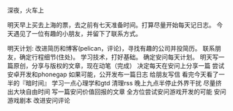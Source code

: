 深夜，火车上

明天早上买去上海的票，去之前有七天准备时间。打算尽量开始每天记日志。
今天遇见了一位有趣的小朋友，并留下了联系方式。

明天计划:
改进简历和博客(pelican，评论)，寻找有趣的公司并投简历。
联系朋友，确定行程细节(住处)。
学习技术，打好基础。
确定安问每天计划。
明天写一篇原创，分享与版权的文章，现在动笔（完成）
决定每天在安问上分享一篇
尝试安卓开发和phonegap
如果可能，公开发布一篇日志
给朋友写信
看完今天看了一半的『暗时间』
学习一点心理学和gtd
清理rss
晚上九点半停止外界干扰
尽量挤出大块自由时间
写一篇安问价值回报的文章
全方位尝试安问游戏开发的可能
安问游戏剧本
改进安问评论 
